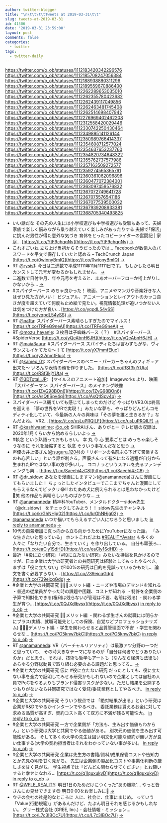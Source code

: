 ```yaml
---
author: twitter-blogger
title: "\n\t\t\t\tTweets at 2019-03-31\t\t"
slug: tweets-at-2019-03-31
id: 41506
date: '2019-03-31 23:59:00'
layout: post
comments: false
categories:
  - twitter
tags:
  - twitter-daily
---
```


https://twitter.com/o_ob/statuses/1112183420342296576 https://twitter.com/o_ob/statuses/1112185708247056384 https://twitter.com/o_ob/statuses/1112188938880311296 https://twitter.com/o_ob/statuses/1112189559670886400 https://twitter.com/o_ob/statuses/1112262289653035010 https://twitter.com/o_ob/statuses/1112262355780423682 https://twitter.com/o_ob/statuses/1112262439117049856 https://twitter.com/o_ob/statuses/1112262463481745408 https://twitter.com/o_ob/statuses/1112262514698407942 https://twitter.com/o_ob/statuses/1112276969402462208 https://twitter.com/o_ob/statuses/1112312558420029446 https://twitter.com/o_ob/statuses/1112330742250430464 https://twitter.com/o_ob/statuses/1112349895141126144 https://twitter.com/o_ob/statuses/1112350989766414337 https://twitter.com/o_ob/statuses/1112354608712577024 https://twitter.com/o_ob/statuses/1112354637653237760 https://twitter.com/o_ob/statuses/1112354820734648322 https://twitter.com/o_ob/statuses/1112355762737577986 https://twitter.com/o_ob/statuses/1112357163509272577 https://twitter.com/o_ob/statuses/1112359274565365761 https://twitter.com/o_ob/statuses/1112360361062096896 https://twitter.com/o_ob/statuses/1112360477072384001 https://twitter.com/o_ob/statuses/1112363097459576832 https://twitter.com/o_ob/statuses/1112367072749641728 https://twitter.com/o_ob/statuses/1112367075576541186 https://twitter.com/o_ob/statuses/1112367077539500032 https://twitter.com/o_ob/statuses/1112367939208933381 https://twitter.com/o_ob/statuses/1112368705340493825  

*   いい話だな その先の人生には小学校選びも中学校選びも受験もあって、夫婦家族で楽しく悩みながら乗り越えていく楽しみがあったりする 夫婦で｢保活｣に挑んだ男性が得た意外な気づき 育休をとったコピーライターの奮闘記 | 家庭… [https://t.co/YtF9chqqNv](https://t.co/YtF9chqqNv) [->](https://twitter.com/o_ob/statuses/1112183420342296576)
*   これすごいね 立ち上げ当初からそうだったのでは… Facebookが数億人のパスワードを平文で保存していたと認める – TechCrunch Japan [https://t.co/0wionyBmIQ](https://t.co/0wionyBmIQ) [->](https://twitter.com/o_ob/statuses/1112185708247056384)
*   RT [@rysis1](https://twitter.com/rysis1): 今日は二進数で平成11111年11月11111日です。 もしかしたら明日カンストして元号が変わるかもしれません。 [->](https://twitter.com/o_ob/statuses/1112188938880311296)
*   二進数で日付や月、年や元号を考えると、まあオーバーフローか桁上がりしかないから... [->](https://twitter.com/o_ob/statuses/1112189559670886400)
*   #スパイダーバース めちゃ良かった！ 映画、アニメやマンガや音楽好きな人はぜひ見た方がいい！ ビジュアル、アニメーションとレイアウトのカッコ良さが度を超えていて何度も止め絵で見たい。視覚情報処理が追いつかない人は気をつけた方が良い… [https://t.co/yqpdL54ySS](https://t.co/yqpdL54ySS) [->](https://twitter.com/o_ob/statuses/1112262289653035010)
*   RT [@na1ta](https://twitter.com/na1ta): スパイダーバース素晴らしすぎたのでマイルス！ [https://t.co/TRFeG9neAI](https://t.co/TRFeG9neAI) [->](https://twitter.com/o_ob/statuses/1112262355780423682)
*   RT [@mozu_hayanie](https://twitter.com/mozu_hayanie): ３枚目は子蜘蛛バース（？）　#スパイダーバース　#SpiderVerse [https://t.co/yQeAbnH6JH](https://t.co/yQeAbnH6JH) [->](https://twitter.com/o_ob/statuses/1112262439117049856)
*   RT [@maia3aura](https://twitter.com/maia3aura): #スパイダーバース スパイディたちは言わずもがな、ヴィランズもイケてたな〜！て [https://t.co/yX7mmfEluc](https://t.co/yX7mmfEluc) [->](https://twitter.com/o_ob/statuses/1112262463481745408)
*   RT [@kameo_01](https://twitter.com/kameo_01): スパイダーバースのペニー・パーカーちゃんのフィギュア出来た～ いろんな表情の顔を作りました。 [https://t.co/RSf3kjYUta](https://t.co/RSf3kjYUta) [->](https://twitter.com/o_ob/statuses/1112262514698407942)
*   RT [@3DTotal_JP](https://twitter.com/3DTotal_JP): 【マイルスのアニメート追加】Imageworks より、映画『スパイダーマン: スパイダーバース』のメイキング映像 [https://t.co/1ZvG98BOn6](https://t.co/1ZvG98BOn6) [https://t.co/AsQtISpv4q](https://t.co/AsQtISpv4q) [->](https://twitter.com/o_ob/statuses/1112276969402462208)
*   スパイダーバース観ていても感じてしまったのだけど やっぱりVR3.0は終焉を迎える 「夢の世界をVRで実現！」みたいな夢も、やっぱりどんどんコモディティ化していて、今最新の人々の興味は「その夢を誰と生きるか？」なんだよね。 VR2… [https://t.co/usLuPRQILF](https://t.co/usLuPRQILF) [->](https://twitter.com/o_ob/statuses/1112312558420029446)
*   RT [@kashiwaanime](https://twitter.com/kashiwaanime): [@o_ob](https://twitter.com/o_ob) SHIRAIさん、ありがとー テレビ版の収録は、2020年1月くらいから始めるらしいよっ [->](https://twitter.com/o_ob/statuses/1112330742250430464)
*   #執念 という熟語っておもしろい。 幸 丸 今 心 要素ごとは めっちゃ楽しそうなのに それを凝縮すると 執念 そういう事なんだなと思う [->](https://twitter.com/o_ob/statuses/1112349895141126144)
*   声優の井上優さん([@suguru_1204](https://twitter.com/suguru_1204))の「リボーンの名前ぶら下げて営業するのも心苦しい」という話が刺さる。声優さんって有名になる過程が自分から生まれたIPではない事の方が多いし。 ココナラというスキルを売るファンディングも興… [https://t.co/Saeehi4zC8](https://t.co/Saeehi4zC8) [->](https://twitter.com/o_ob/statuses/1112350989766414337)
*   RT [@dr_sidow](https://twitter.com/dr_sidow): あなたを漫画にしますマン([@anamanneda](https://twitter.com/anamanneda))さんに漫画にしてもらいました！ ちょっとしたインタビューでここまでちゃんと漫画にしてもらえるなんてビックリ😂‼️ わたあめ犬に例えられるとは思わなかったけど🐶笑 他の作品も素晴らしいものばかりな… [->](https://twitter.com/o_ob/statuses/1112354608712577024)
*   RT [@anamanneda](https://twitter.com/anamanneda): 精神科YouTuber、メンタルドクターsidow先生（@dr_sidow） をチェックしてみよう！！ sidow先生のチャンネル [https://t.co/krGhNHjq02](https://t.co/krGhNHjq02) [->](https://twitter.com/o_ob/statuses/1112354637653237760)
*   [@anamanneda](https://twitter.com/anamanneda) いつか描いてもらえるすごい人になろうと思いました [in reply to anamanneda](https://twitter.com/anamanneda/statuses/1112353888667983872) [->](https://twitter.com/o_ob/statuses/1112354820734648322)
*   10代の自殺増加に真っ向から立ち向かうためにYouTuberになった話。 「みな生きたいと思っている」 ホントこれだよね [#REALITYAvatar](https://twitter.com/search?q=%23REALITYAvatar&src=hash) も多くの人々に「なりたい自分で、生きていく」を作り出している。 自分も頑張ろ… [https://t.co/eaCly1SdHD](https://t.co/eaCly1SdHD) [->](https://twitter.com/o_ob/statuses/1112355762737577986)
*   最近「#役に立つ研究」「#役に立たない研究」みたいな持論を見かけるのですが、日本企業は大学の研究者との共同研究は経験としてもっとやるべき。 まずは「役に立たない」が100%の研究は目的を見誤っているかもだし、論文を書く必要すらない… [https://t.co/739eicqGdg](https://t.co/739eicqGdg) [->](https://twitter.com/o_ob/statuses/1112357163509272577)
*   #企業と大学の共同研究 🙆🏻‍♂️メリット編 ・ニーズや市場のデマンドを知れる ・普通の従業員がやった時の課題や困難、コストが知れる ・特許を企業側の予算で知財化できる(権利は残らないが管理は不要、名前は残る) ・関わる学生が育つ… [https://t.co/0QJXdlbvsx](https://t.co/0QJXdlbvsx) [in reply to o_ob](https://twitter.com/o_ob/statuses/1112357163509272577) [->](https://twitter.com/o_ob/statuses/1112359274565365761)
*   #企業と大学の共同研究 👯‍♂️メリット編 ・関わる学生さんの就職には明らかにプラス(実績、就職可能先としての保険、自覚などプロフェッショナリズム) 💆🏻‍♂️デメリット編 ・学生を関わらせると品質管理面で不安 ・学生を関わらせな… [https://t.co/PO5knw7bkC](https://t.co/PO5knw7bkC) [in reply to o_ob](https://twitter.com/o_ob/statuses/1112359274565365761) [->](https://twitter.com/o_ob/statuses/1112360361062096896)
*   RT [@anamanneda](https://twitter.com/anamanneda): VR（バーチャルリアリティ）は最激アツ分野の一つだと思っていて、 その時大きなテーマになるのが「自分は何者でどうありたいのか」だと思う。 それは、技術も哲学もアートも（なんなら経済も法律も）あらゆる分野総動員で取り組む必要のある課題だと思ってる… [->](https://twitter.com/o_ob/statuses/1112360477072384001)
*   #企業と大学の共同研究 仮に #役に立たない研究 だったとしても、役に立たない事を全力で証明してみせる研究かもしれないので企業としては自社の人員でPoCをやるよりもブランド侵害リスクが少ない。ただし結果を公開するつもりがないなら共同研究ではなく受託/委託業務としてやるべき。 [in reply to o_ob](https://twitter.com/o_ob/statuses/1112357163509272577) [->](https://twitter.com/o_ob/statuses/1112363097459576832)
*   #企業と大学の共同研究 そういう視点では 「絶対結果が出る」という研究は企業がR&Dでやるかインターンでやるべき。 委託業務は貰えるお金に対して求める品質が高すぎ、契約コスト高くて双方に不満が残る可能性大。 [in reply to o_ob](https://twitter.com/o_ob/statuses/1112357163509272577) [->](https://twitter.com/o_ob/statuses/1112367072749641728)
*   #企業と大学の共同研究 一方で企業側が「方法も、生み出す価値もわからん」という研究は大学と共同でやる価値がある。 別次元の価値を生み出す可能性がある。 そして多くの大学の先生は固い明文化可能な契約が無い方が良い仕事する(大学の契約担当者はそれをわかっていない事が多い)。 [in reply to o_ob](https://twitter.com/o_ob/statuses/1112367072749641728) [->](https://twitter.com/o_ob/statuses/1112367075576541186)
*   #企業と大学の共同研究 企業は先生方の書籍/資料/成果保管コストや告知力とか先見の明を甘く見がち。 先生は企業側の製品化コストや事業化判断の厳しさを甘く見がち。 学生視点では「どんどん関わらせてください」とお願いすると幸せになれる… [https://t.co/q1IquxukyD](https://t.co/q1IquxukyD) [in reply to o_ob](https://twitter.com/o_ob/statuses/1112367075576541186) [->](https://twitter.com/o_ob/statuses/1112367077539500032)
*   RT [@WFLE_REALITY](https://twitter.com/WFLE_REALITY): 明日1日のためだけにつくった"あの機能"… やっと皆さんにお見せできます😊 明日0:00をお楽しみに🤗 [->](https://twitter.com/o_ob/statuses/1112367939208933381)
*   ウチの会社の社是的なところに 人に、社会に、仕事にまじめ。 っていう「Value(行動規範)」があるんだけど、たぶん明日それを感じるかもしれない。 グリー株式会社 (GREE, Inc.) - 会社情報 - ミッション… [https://t.co/L7c3IBOc7U](https://t.co/L7c3IBOc7U) [->](https://twitter.com/o_ob/statuses/1112368705340493825)